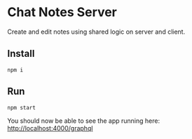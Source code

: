 # Chat Notes Server

Create and edit notes using shared logic on server and client.

## Install

    npm i

## Run

    npm start

You should now be able to see the app running here: [http://localhost:4000/graphql](http://localhost:4000/graphql)

